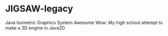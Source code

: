 # JIGSAW-legacy
Java Isometric Graphics System Awesome Wow: My high school attempt to make a 3D engine in Java2D
